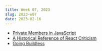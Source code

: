 ```yaml
---
title: Week 07, 2023
slug: 2023-w07
date: 2023-02-16
---
```


- [Private Members in JavaScript](https://crockford.com/javascript/private.html)
- [A Historical Reference of React Criticism](https://www.zachleat.com/web/react-criticism/)
- [Going Buildless](https://modern-web.dev/guides/going-buildless/getting-started/)
